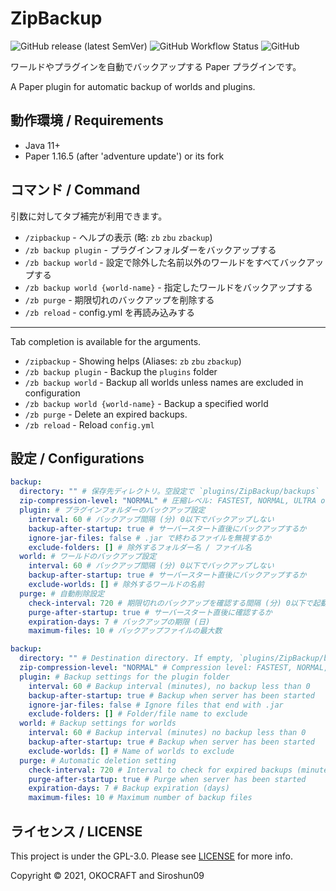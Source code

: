 # ZipBackup

![GitHub release (latest SemVer)](https://img.shields.io/github/v/release/okocraft/ZipBackup)
![GitHub Workflow Status](https://img.shields.io/github/workflow/status/okocraft/ZipBackup/Java%20CI)
![GitHub](https://img.shields.io/github/license/okocraft/ZipBackup)

ワールドやプラグインを自動でバックアップする Paper プラグインです。

A Paper plugin for automatic backup of worlds and plugins.

## 動作環境 / Requirements

- Java 11+
- Paper 1.16.5 (after 'adventure update') or its fork

## コマンド / Command

引数に対してタブ補完が利用できます。

- `/zipbackup` - ヘルプの表示 (略: `zb` `zbu` `zbackup`)
- `/zb backup plugin` - プラグインフォルダーをバックアップする
- `/zb backup world` - 設定で除外した名前以外のワールドをすべてバックアップする
- `/zb backup world {world-name}` - 指定したワールドをバックアップする
- `/zb purge` - 期限切れのバックアップを削除する
- `/zb reload` - config.yml を再読み込みする

---

Tab completion is available for the arguments.

- `/zipbackup` - Showing helps (Aliases: `zb` `zbu` `zbackup`)
- `/zb backup plugin` - Backup the `plugins` folder
- `/zb backup world` - Backup all worlds unless names are excluded in configuration
- `/zb backup world {world-name}` - Backup a specified world
- `/zb purge` - Delete an expired backups.
- `/zb reload` - Reload `config.yml`

## 設定 / Configurations

```yaml
backup:
  directory: "" # 保存先ディレクトリ。空設定で `plugins/ZipBackup/backups`
  zip-compression-level: "NORMAL" # 圧縮レベル: FASTEST, NORMAL, ULTRA or https://javadoc.io/doc/net.lingala.zip4j/zip4j/latest/net/lingala/zip4j/model/enums/CompressionLevel.html
  plugin: # プラグインフォルダーのバックアップ設定
    interval: 60 # バックアップ間隔 (分) 0以下でバックアップしない
    backup-after-startup: true # サーバースタート直後にバックアップするか
    ignore-jar-files: false # .jar で終わるファイルを無視するか
    exclude-folders: [] # 除外するフォルダー名 / ファイル名
  world: # ワールドのバックアップ設定
    interval: 60 # バックアップ間隔 (分) 0以下でバックアップしない 
    backup-after-startup: true # サーバースタート直後にバックアップするか
    exclude-worlds: [] # 除外するワールドの名前
  purge: # 自動削除設定
    check-interval: 720 # 期限切れのバックアップを確認する間隔 (分) 0以下で起動後実行しない。
    purge-after-startup: true # サーバースタート直後に確認するか
    expiration-days: 7 # バックアップの期限 (日)
    maximum-files: 10 # バックアップファイルの最大数
```

```yaml
backup:
  directory: "" # Destination directory. If empty, `plugins/ZipBackup/backups`.
  zip-compression-level: "NORMAL" # Compression level: FASTEST, NORMAL, ULTRA or https://javadoc.io/doc/net.lingala.zip4j/zip4j/latest/net/lingala/zip4j/model/enums/CompressionLevel.html
  plugin: # Backup settings for the plugin folder
    interval: 60 # Backup interval (minutes), no backup less than 0
    backup-after-startup: true # Backup when server has been started
    ignore-jar-files: false # Ignore files that end with .jar
    exclude-folders: [] # Folder/file name to exclude
  world: # Backup settings for worlds
    interval: 60 # Backup interval (minutes) no backup less than 0
    backup-after-startup: true # Backup when server has been started
    exclude-worlds: [] # Name of worlds to exclude
  purge: # Automatic deletion setting
    check-interval: 720 # Interval to check for expired backups (minutes), no purge less than 0 
    purge-after-startup: true # Purge when server has been started
    expiration-days: 7 # Backup expiration (days)
    maximum-files: 10 # Maximum number of backup files
```

## ライセンス / LICENSE

This project is under the GPL-3.0. Please see [LICENSE](LICENSE) for more info.

Copyright © 2021, OKOCRAFT and Siroshun09
